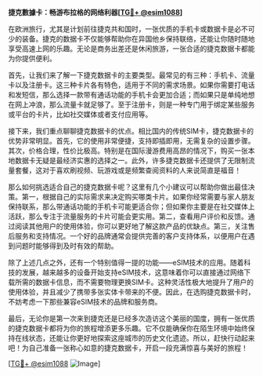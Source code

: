 **捷克數據卡：畅游布拉格的网络利器[[TG💪+ @esim1088](https://t.me/s/esim1088)]**

在欧洲旅行，尤其是计划前往捷克共和国时，一张优质的手机卡或数据卡是必不可少的装备。捷克的数据卡不仅能够帮助你在异国他乡保持联络，还能让你随时随地享受高速上网的乐趣。无论是商务出差还是休闲旅游，一张合适的捷克数据卡都能为你提供便利。

首先，让我们来了解一下捷克数据卡的主要类型。最常见的有三种：手机卡、流量卡以及注册卡。这三种卡片各有特色，适用于不同的需求场景。如果你需要打电话和发短信，那么选择一款带有通话功能的手机卡会更加合适；而如果只是单纯地想在网上冲浪，那么流量卡就足够了。至于注册卡，则是一种专门用于绑定某些服务或平台的卡片，比如社交媒体或者支付应用等。

接下来，我们重点聊聊捷克数据卡的优点。相比国内的传统SIM卡，捷克数据卡的优势非常明显。首先，它的使用非常便捷，支持即插即用，无需复杂的设置步骤。其次，价格合理，性价比极高。特别是在国际漫游费用高昂的情况下，购买一张本地数据卡无疑是最经济实惠的选择之一。此外，许多捷克数据卡还提供了无限制流量套餐，这对于喜欢刷视频、玩游戏或是频繁查阅资料的人来说简直是福音！

那么如何挑选适合自己的捷克数据卡呢？这里有几个小建议可以帮助你做出最佳决策。第一，根据自己的实际需求来决定购买哪类卡片。如果你经常需要与家人朋友保持联系，那么带通话功能的手机卡可能更适合你；但如果你主要是在社交媒体上活跃，那么专注于流量服务的卡片可能会更实用。第二，查看用户评价和反馈。通过阅读其他用户的使用体验，你可以更好地了解这款产品的优缺点。第三，关注售后服务和支持情况。一个好的品牌通常会提供完善的客户支持体系，以便用户在遇到问题时能够得到及时有效的帮助。

除了上述几点之外，还有一个特别值得一提的功能——eSIM技术的应用。随着科技的发展，越来越多的设备开始支持eSIM技术，这意味着你可以直接通过网络下载所需的数据卡信息，而不需要物理更换SIM卡。这种灵活性极大地提升了用户的使用体验，并且减少了携带多张实体卡带来的不便。因此，在选购捷克数据卡时，不妨考虑一下那些兼容eSIM技术的品牌和服务商。

最后，无论你是第一次来到捷克还是已经多次造访这个美丽的国度，拥有一张优质的捷克数据卡都将为你的旅程增添更多乐趣。它不仅能确保你在陌生环境中始终保持在线状态，还能让你更好地探索这座城市的历史文化遗迹。所以，赶快行动起来吧！为自己准备一张称心如意的捷克数据卡，开启一段充满惊喜与美好的旅程！

[[TG💪+ @esim1088](https://t.me/s/esim1088) ![Image](https://i.postimg.cc/4NQfJmqS/Snipaste-2025-05-13-00-14-12.png)]